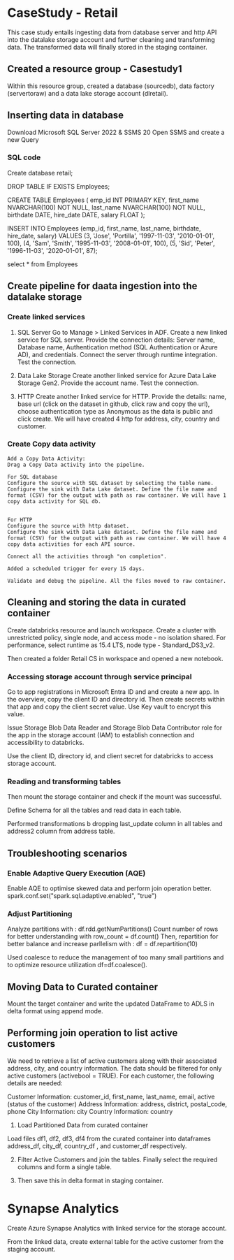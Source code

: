 # CaseStudy - Retail
This case study entails  ingesting data from database server and http API into the datalake storage account and further cleaning and transforming data. The transformed data will finally stored in the staging container.
## Created a resource group - Casestudy1
Within this resource group, created a database (sourcedb), data factory (servertoraw) and a data lake storage account (dlretail).
## Inserting data in database
Download Microsoft SQL Server 2022 & SSMS 20
Open SSMS and create a new Query

### SQL code
Create database retail;

DROP TABLE IF EXISTS Employees;

CREATE TABLE Employees (
    emp_id INT PRIMARY KEY,
    first_name NVARCHAR(100) NOT NULL,
	last_name NVARCHAR(100) NOT NULL,
	birthdate DATE,
    hire_date DATE,
    salary FLOAT
);

INSERT INTO Employees (emp_id, first_name, last_name, birthdate, hire_date, salary)
VALUES (3, 'Jose', 'Portilla', '1997-11-03', '2010-01-01', 100),
       (4, 'Sam', 'Smith', '1995-11-03', '2008-01-01', 100),
	   (5, 'Sid', 'Peter', '1996-11-03', '2020-01-01', 87);

select * from Employees

## Create pipeline for daata ingestion into the datalake storage

### Create linked services
1.  SQL Server
    Go to Manage > Linked Services in ADF.
    Create a new linked service for SQL server.
    Provide the connection details:
        Server name, Database name, Authentication method (SQL Authentication or Azure AD), and credentials. Connect the server through runtime integration. 
        Test the connection.

2.  Data Lake Storage
    Create another linked service for Azure Data Lake Storage Gen2.
    Provide the account name.
    Test the connection.
    
3.  HTTP
    Create another linked service for HTTP.
    Provide the details:
    name, base url (click on the dataset in github, click raw and copy the url), choose authentication type as Anonymous as the data is public and click create.
    We will have created 4 http for address, city, country and customer.

### Create Copy data activity
    Add a Copy Data Activity:
    Drag a Copy Data activity into the pipeline.

    For SQL database
    Configure the source with SQL dataset by selecting the table name.
    Configure the sink with Data Lake dataset. Define the file name and format (CSV) for the output with path as raw container. We will have 1 copy data activity for SQL db.
        

    For HTTP
    Configure the source with http dataset.
    Configure the sink with Data Lake dataset. Define the file name and format (CSV) for the output with path as raw container. We will have 4 copy data activities for each API source.

    Connect all the activities through "on completion".

    Added a scheduled trigger for every 15 days.

    Validate and debug the pipeline. All the files moved to raw container. 

   
## Cleaning and storing the data in curated container

Create databricks resource and launch workspace.
Create a cluster with unrestricted policy, single node, and access mode - no isolation shared. For performance, select runtime as 15.4 LTS, node type - Standard_DS3_v2.

Then created a folder Retail CS in workspace and opened a new notebook.

### Accessing storage account through service principal
Go to app registrations in Microsoft Entra ID and and create a new app. In the overview, copy the client ID and directory id.
Then create secrets within that app and copy the client secret value. Use Key vault to encrypt this value.

Issue  Storage Blob Data Reader and  Storage Blob Data Contributor role for the app in the storage account (IAM) to establish connection and accessibility to databricks.

Use the client ID, directory id, and client secret for databricks to access storage account.

### Reading and transforming tables
Then mount the storage container and check if the mount was successful.

Define Schema for all the tables and read data in each table.

Performed transformations b dropping last_update column in all tables and address2 column from address table.

## Troubleshooting scenarios

### Enable Adaptive Query Execution (AQE)
Enable AQE to optimise skewed data and perform join operation better.
spark.conf.set("spark.sql.adaptive.enabled", "true")

### Adjust Partitioning
Analyze partitions with : df.rdd.getNumPartitions()
Count number of rows for better understanding with row_count = df.count()
Then, repartition for better balance and increase parllelism with : df = df.repartition(10) 

Used coalesce to reduce the management of too many small partitions and to optimize resource utilization df=df.coalesce().

## Moving Data to Curated container
Mount the target container and write the updated DataFrame to ADLS in delta format using append mode.

## Performing join operation to list active customers

We need to retrieve a list of active customers along with their associated address, city, and country information. The data should be filtered for only active customers (activebool = TRUE). For each customer, the following details are needed:

Customer Information: customer_id, first_name, last_name, email, active (status of the customer)
Address Information: address, district, postal_code, phone
City Information: city
Country Information: country

1. Load Partitioned Data from curated container

Load files df1, df2, df3, df4 from the curated container into dataframes address_df, city_df, country_df , and customer_df respectively.

2. Filter Active Customers and join the tables. Finally select the required columns and form a single table.

3. Then save this in delta format in staging container.



# Synapse Analytics
Create Azure Synapse Analytics with linked service for the storage account.

From the linked data, create external table for the active customer from the staging account.













    
